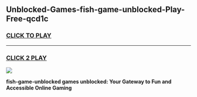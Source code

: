 
## Unblocked-Games-fish-game-unblocked-Play-Free-qcd1c
<h3>
<a href="https://premium76.site?title=fish-game-unblocked&ref=20A">CLICK TO PLAY</a></h3>
<hr>

<h3>
<a href="https://premium76.site?title=fish-game-unblocked&ref=20A">CLICK 2 PLAY</a>
  
</h3>

<a href="https://premium76.site?title=fish-game-unblocked&ref=20A"><img src="https://clearcache.store/games.png"></a>


**fish-game-unblocked games unblocked: Your Gateway to Fun and Accessible Online Gaming**

